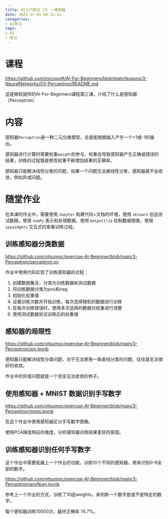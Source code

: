 ```yaml
---
title: AI入门笔记（3）——感知器
date: 2023-12-01 09:32:11
categories: 
- AI学习
tags:
- AI
- 笔记
---
```


# 课程

https://github.com/microsoft/AI-For-Beginners/blob/main/lessons/3-NeuralNetworks/03-Perceptron/README.md

这是微软提供的AI-For-Beginners课程第三课，介绍了什么是感知器（Perceptron）

<!-- more -->

# 内容

感知器```Perceptron```是一种二元分类模型，总是能根据输入产生一个+1或-1的输出。

感知器进行计算时需要权重```weight```的参与，权重会导致感知器产生正确或错误的结果，训练的过程既是修改权重不断增加结果的正确率。

感知器只能解决线性分类的问题，如果一个问题无法被线性分类，感知器就不会收敛，例如异或问题。


# 随堂作业

在本课的作业中，需要使用 ```Jupyter``` 构建代码+文档的环境，使用 ```sklearn``` 创造测试数据，使用 ```numPy``` 表示和处理数据，使用 ```matpoltlib``` 绘制数据图像，使用 ```ipywidgets``` 交互式的查看训练过程。

## 训练感知器分类数据

https://github.com/vitsumoc/exercise-AI-Beginner/blob/main/3-Perceptron/perceptron.py

作业中使用代码实现了训练感知器的过程：

1. 创建数据集合，分类为训练数据和测试数据
2. 将训练数据分类为pos和neg
3. 初始化权重值
4. 设置训练次数并开始训练，每次选择随机的数据进行训练
5. 在每次训练错误时，使用本次选择的数据对权重进行调整
6. 使用测试数据验证训练后的权重值

## 感知器的局限性

https://github.com/vitsumoc/exercise-AI-Beginner/blob/main/3-Perceptron/xor.ipynb

感知器只能解决线性分类问题，对于无法使用一条直线分类的问题，往往就无法很好的收敛。

作业中的异或问题就是一个完全无法收敛的例子。

## 使用感知器 + MNIST 数据识别手写数字

https://github.com/vitsumoc/exercise-AI-Beginner/blob/main/3-Perceptron/mnist.ipynb

在这个作业中使用感知器区分手写数字图像。

使用PCA降低特征的维度，分析感知器训练结果差异的原因。

## 训练感知器识别任何手写数字

这个作业中需要拓展上一个作业的功能，训练10个不同的感知器，用来识别0-9全部的数字。

https://github.com/vitsumoc/exercise-AI-Beginner/blob/main/3-Perceptron/anyNum.ipynb

参考上一个作业的方式，训练了10组weights，来判断一个数字是或不是特定的数字。

每个感知器训练10000次，最终正确率 74.7%。